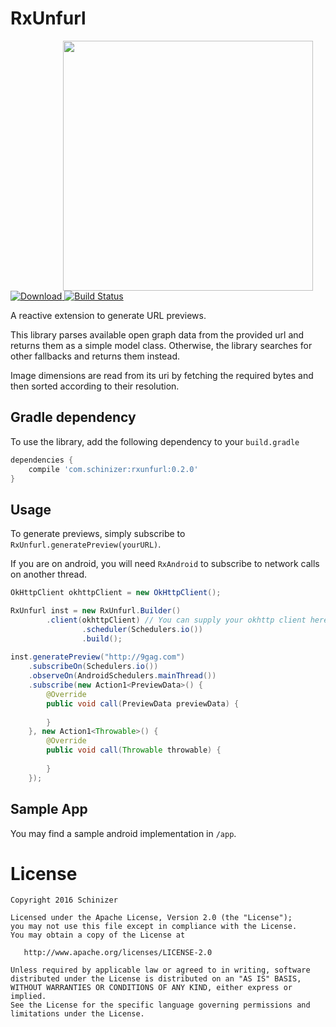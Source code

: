 # RxUnfurl

<img src='https://giant.gfycat.com/WearyNecessaryFattaileddunnart.gif' height="400" align="right" hspace="20"/>

[![Download](https://api.bintray.com/packages/schinizer/maven/RxUnfurl/images/download.svg) ](https://bintray.com/schinizer/maven/RxUnfurl/_latestVersion)
[![Build Status](https://travis-ci.org/Schinizer/RxUnfurl.svg?branch=develop)](https://travis-ci.org/Schinizer/RxUnfurl)

A reactive extension to generate URL previews.

This library parses available open graph data from the provided url and returns them as a simple model class. Otherwise, the library searches for other fallbacks and returns them instead.

Image dimensions are read from its uri by fetching the required bytes and then sorted according to their resolution.

## Gradle dependency
To use the library, add the following dependency to your `build.gradle`
```groovy
dependencies {
	compile 'com.schinizer:rxunfurl:0.2.0'
}
```

## Usage
To generate previews, simply subscribe to `RxUnfurl.generatePreview(yourURL)`.

If you are on android, you will need `RxAndroid` to subscribe to network calls on another thread.
```Java
OkHttpClient okhttpClient = new OkHttpClient();

RxUnfurl inst = new RxUnfurl.Builder()
		.client(okhttpClient) // You can supply your okhttp client here
                .scheduler(Schedulers.io())
                .build();
		
inst.generatePreview("http://9gag.com")
    .subscribeOn(Schedulers.io())
    .observeOn(AndroidSchedulers.mainThread())
    .subscribe(new Action1<PreviewData>() {
        @Override
        public void call(PreviewData previewData) {
           
        }
    }, new Action1<Throwable>() {
        @Override
        public void call(Throwable throwable) {
	
        }
    });
```

## Sample App
You may find a sample android implementation in `/app`.

# License
```
Copyright 2016 Schinizer

Licensed under the Apache License, Version 2.0 (the "License");
you may not use this file except in compliance with the License.
You may obtain a copy of the License at

   http://www.apache.org/licenses/LICENSE-2.0

Unless required by applicable law or agreed to in writing, software
distributed under the License is distributed on an "AS IS" BASIS,
WITHOUT WARRANTIES OR CONDITIONS OF ANY KIND, either express or implied.
See the License for the specific language governing permissions and
limitations under the License.
```
